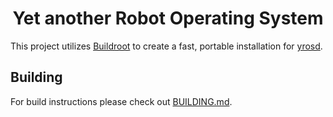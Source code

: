 <h1 align="center">Yet another Robot Operating System</h1>

This project utilizes [Buildroot](https://buildroot.org/) to create a fast, portable installation for [yrosd](https://github.com/xslendix/yrosd).

## Building

For build instructions please check out [BUILDING.md](/BUILDING.md).
